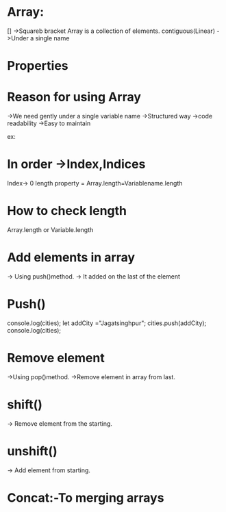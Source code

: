 # Array:
[] ->Squareb bracket
Array is a collection of elements.
contiguous(Linear)
->Under a single name

# Properties
# Reason for using Array
->We need gently under a single variable name
->Structured way
->code readability
->Easy to maintain

ex: 

 # In order ->Index,Indices
Index-> 0
length property = Array.length=Variablename.length


# How to check length
Array.length or Variable.length

# Add elements in array
-> Using push()method.
-> It added on the last  of the element

# Push()

console.log(cities);
let addCity ="Jagatsinghpur";
cities.push(addCity);
console.log(cities);

# Remove element
->Using pop()method.
->Remove element in array from last.

# shift()
-> Remove element from the starting.


# unshift()
-> Add element from starting.
# Concat:-To merging arrays





